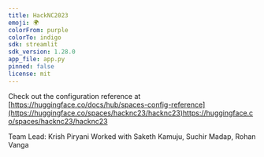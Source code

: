 ```yaml
---
title: HackNC2023
emoji: 🌍
colorFrom: purple
colorTo: indigo
sdk: streamlit
sdk_version: 1.28.0
app_file: app.py
pinned: false
license: mit
---
```


Check out the configuration reference at [https://huggingface.co/docs/hub/spaces-config-reference](https://huggingface.co/spaces/hacknc23/hacknc23)https://huggingface.co/spaces/hacknc23/hacknc23

Team Lead: Krish Piryani
Worked with Saketh Kamuju, Suchir Madap, Rohan Vanga
